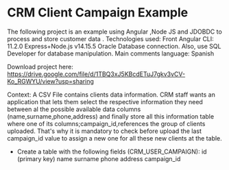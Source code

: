 # CRM Client Campaign Example
The following project is an example using Angular ,Node JS and JDOBDC to process and store customer data . 
Technologies used: 
Front Angular CLI: 11.2.0
Express+Node.js v14.15.5 
Oracle Database connection. Also, use SQL Developer for database manipulation.
Main comments language: Spanish

Download project here: https://drive.google.com/file/d/1TBQ3xJ5KBcdETuJ7gkv3vCV-Ko_RGWYU/view?usp=sharing

Context:
A CSV File contains clients data information. CRM staff wants an application that lets them select the respective information they need  between al the possible available data columns (name,surname,phone,address) and finally store all this information table where one of its columns;campaign_id,references the group of clients uploaded. That's why it is mandatory to check before upload the last campaign_id value to assign a new one for all these new clients at the table. 

- Create a table with the following fields (CRM_USER_CAMPAIGN):
id (primary key)
name
surname
phone
address
campaign_id




